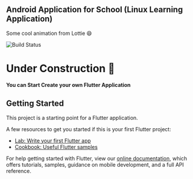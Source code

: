 ## Android Application for School (Linux Learning Application)
Some cool animation from Lottie :smile:

![Build Status](http://img.shields.io/travis/badges/badgerbadgerbadger.svg?style=flat-square)

# Under Construction :construction:


**You can Start Create your own Flutter Application**
## Getting Started

This project is a starting point for a Flutter application.

A few resources to get you started if this is your first Flutter project:

- [Lab: Write your first Flutter app](https://flutter.dev/docs/get-started/codelab)
- [Cookbook: Useful Flutter samples](https://flutter.dev/docs/cookbook)

For help getting started with Flutter, view our
[online documentation](https://flutter.dev/docs), which offers tutorials,
samples, guidance on mobile development, and a full API reference.

